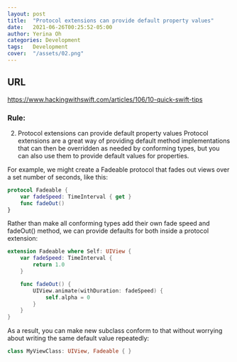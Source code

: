 ```yaml
---
layout: post
title:  "Protocol extensions can provide default property values"
date:   2021-06-26T00:25:52-05:00
author: Yerina Oh
categories: Development
tags:	Development
cover:  "/assets/02.png" 
---
```


## URL
https://www.hackingwithswift.com/articles/106/10-quick-swift-tips


### Rule:

2. Protocol extensions can provide default property values
Protocol extensions are a great way of providing default method implementations that can then be overridden as needed by conforming types, but you can also use them to provide default values for properties.

For example, we might create a Fadeable protocol that fades out views over a set number of seconds, like this:
```swift
protocol Fadeable {
    var fadeSpeed: TimeInterval { get }
    func fadeOut()
}

```
Rather than make all conforming types add their own fade speed and fadeOut() method, we can provide defaults for both inside a protocol extension:

```swift
extension Fadeable where Self: UIView {
    var fadeSpeed: TimeInterval {
        return 1.0
    }

    func fadeOut() {
        UIView.animate(withDuration: fadeSpeed) {
            self.alpha = 0
        }
    }
}

```
As a result, you can make new subclass conform to that without worrying about writing the same default value repeatedly:
```swift
class MyViewClass: UIView, Fadeable { }

```